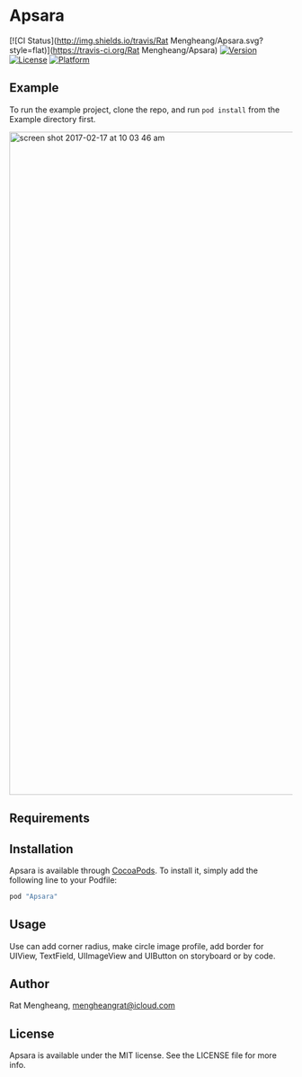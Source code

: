 # Apsara

[![CI Status](http://img.shields.io/travis/Rat Mengheang/Apsara.svg?style=flat)](https://travis-ci.org/Rat Mengheang/Apsara)
[![Version](https://img.shields.io/cocoapods/v/Apsara.svg?style=flat)](http://cocoapods.org/pods/Apsara)
[![License](https://img.shields.io/cocoapods/l/Apsara.svg?style=flat)](http://cocoapods.org/pods/Apsara)
[![Platform](https://img.shields.io/cocoapods/p/Apsara.svg?style=flat)](http://cocoapods.org/pods/Apsara)

## Example

To run the example project, clone the repo, and run `pod install` from the Example directory first.

<img width="1180" alt="screen shot 2017-02-17 at 10 03 46 am" src="https://cloud.githubusercontent.com/assets/10340553/23051065/cf321f40-f4f8-11e6-8b92-c07a10ad6c2a.png">

## Requirements

## Installation

Apsara is available through [CocoaPods](http://cocoapods.org). To install
it, simply add the following line to your Podfile:

```ruby
pod "Apsara"
```
## Usage

Use can add corner radius, make circle image profile, add border for UIView, TextField, UIImageView and UIButton on storyboard or by code.

## Author

Rat Mengheang, mengheangrat@icloud.com

## License

Apsara is available under the MIT license. See the LICENSE file for more info.
